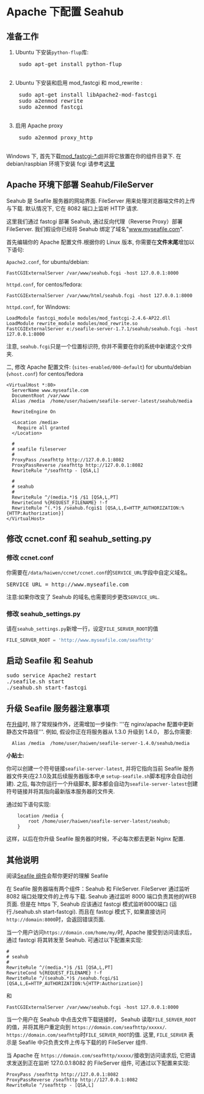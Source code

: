 # Apache 下配置 Seahub

## 准备工作

1. Ubuntu 下安装<code>python-flup</code>库:

    <pre>
    sudo apt-get install python-flup
    </pre>

2. Ubuntu 下安装和启用 mod_fastcgi 和 mod_rewrite :

    <pre>
    sudo apt-get install libApache2-mod-fastcgi
    sudo a2enmod rewrite
    sudo a2enmod fastcgi
    </pre>

3. 启用 Apache proxy

    <pre>
    sudo a2enmod proxy_http
    </pre>

Windows 下, 首先下载[mod_fastcgi-*.dll](http://fastcgi.com/dist/)并将它放置在你的组件目录下.
在 debian/raspbian 环境下安装 fcgi 请参考[这里](http://raspberryserver.blogspot.co.at/2013/02/installing-lamp-with-fastcgi-php-fpm.html)

## Apache 环境下部署 Seahub/FileServer

Seahub 是 Seafile 服务器的网站界面. FileServer 用来处理浏览器端文件的上传与下载. 默认情况下, 它在 8082 端口上监听 HTTP 请求.

这里我们通过 fastcgi 部署 Seahub, 通过反向代理（Reverse Proxy）部署 FileServer. 我们假设你已经将 Seahub 绑定了域名"www.myseafile.com".

首先编辑你的 Apache 配置文件.根据你的 Linux 版本, 你需要在**文件末尾**增加以下语句:

`Apache2.conf`, for ubuntu/debian:
```
FastCGIExternalServer /var/www/seahub.fcgi -host 127.0.0.1:8000
```

`httpd.conf`, for centos/fedora:
```
FastCGIExternalServer /var/www/html/seahub.fcgi -host 127.0.0.1:8000
```

`httpd.conf`, for Windows:
```
LoadModule fastcgi_module modules/mod_fastcgi-2.4.6-AP22.dll
LoadModule rewrite_module modules/mod_rewrite.so
FastCGIExternalServer e:/seafile-server-1.7.1/seahub/seahub.fcgi -host 127.0.0.1:8000

```

注意, `seahub.fcgi`只是一个位置标识符, 你并不需要在你的系统中新建这个文件夹.

二, 修改 Apache 配置文件:
(`sites-enabled/000-default`) for ubuntu/debian
(`vhost.conf`) for centos/fedora

```
<VirtualHost *:80>
  ServerName www.myseafile.com
  DocumentRoot /var/www
  Alias /media  /home/user/haiwen/seafile-server-latest/seahub/media

  RewriteEngine On

  <Location /media>
    Require all granted
  </Location>

  #
  # seafile fileserver
  #
  ProxyPass /seafhttp http://127.0.0.1:8082
  ProxyPassReverse /seafhttp http://127.0.0.1:8082
  RewriteRule ^/seafhttp - [QSA,L]

  #
  # seahub
  #
  RewriteRule ^/(media.*)$ /$1 [QSA,L,PT]
  RewriteCond %{REQUEST_FILENAME} !-f
  RewriteRule ^(.*)$ /seahub.fcgi$1 [QSA,L,E=HTTP_AUTHORIZATION:%{HTTP:Authorization}]
</VirtualHost>
```


## 修改 ccnet.conf 和 seahub_setting.py

### 修改 ccnet.conf

你需要在<code>/data/haiwen/ccnet/ccnet.conf</code>的<code>SERVICE_URL</code>字段中自定义域名。

<pre>
SERVICE_URL = http://www.myseafile.com
</pre>

注意:如果你改变了 Seahub 的域名,也需要同步更改<code>SERVICE_URL</code>.

### 修改 seahub_settings.py

请在<code>seahub_settings.py</code>新增一行，设定`FILE_SERVER_ROOT`的值

```python
FILE_SERVER_ROOT = 'http://www.myseafile.com/seafhttp'
```

## 启动 Seafile 和 Seahub

<pre>
sudo service Apache2 restart
./seafile.sh start
./seahub.sh start-fastcgi
</pre>

## 升级 Seafile 服务器注意事项

在[升级](upgrade.md)时, 除了常规操作外，还需增加一步操作: '''在 nginx/apache 配置中更新静态文件路径'''. 例如, 假设你正在将服务器从 1.3.0 升级到 1.4.0， 那么你需要:

```
  Alias /media  /home/user/haiwen/seafile-server-1.4.0/seahub/media
```

**小贴士:**

你可以创建一个符号链接<code>seafile-server-latest</code>, 并将它指向当前 Seafile 服务器文件夹(在2.1.0及其后续服务器版本中,e <code>setup-seafile.sh</code>脚本程序会自动创建). 之后, 每次你运行一个升级脚本, 脚本都会自动为<code>seafile-server-latest</code>创建符号链接并将其指向最新版本服务器的文件夹.

通过如下语句实现:

```
    location /media {
        root /home/user/haiwen/seafile-server-latest/seahub;
    }
```
这样，以后在你升级 Seafile 服务器的时候，不必每次都去更新 Nginx 配置.


## 其他说明

阅读[Seafile 组件](../overview/components.md)会帮你更好的理解 Seafile

在 Seafile 服务器端有两个组件：Seahub 和 FileServer. FileServer 通过监听 8082 端口处理文件的上传与下载. Seahub 通过监听 8000 端口负责其他的WEB页面.
但是在 https 下, Seahub 应该通过 fastcgi 模式监听8000端口 (运行./seahub.sh start-fastcgi). 而且在 fastcgi 模式下, 如果直接访问`http://domain:8000`时，会返回错误页面.

当一个用户访问`https://domain.com/home/my/`时, Apache 接受到访问请求后，通过 fastcgi 将其转发至 Seahub. 可通过以下配置来实现:

    #
    # seahub
    #
    RewriteRule ^/(media.*)$ /$1 [QSA,L,PT]
    RewriteCond %{REQUEST_FILENAME} !-f
    RewriteRule ^/(seahub.*)$ /seahub.fcgi/$1 [QSA,L,E=HTTP_AUTHORIZATION:%{HTTP:Authorization}]

和

    FastCGIExternalServer /var/www/seahub.fcgi -host 127.0.0.1:8000


当一个用户在 Seahub 中点击文件下载链接时， Seahub
读取<code>FILE_SERVER_ROOT</code>的值，并将其用户重定向到
`https://domain.com/seafhttp/xxxxx/`.
`https://domain.com/seafhttp`时<code>FILE_SERVER_ROOT</code>的值. 这里, `FILE_SERVER` 表示是 Seafile 中只负责文件上传与下载的的 FileServer 组件.

当 Apache 在 `https://domain.com/seafhttp/xxxxx/`接收到访问请求后, 它把请求发送到正在监听 127.0.0.1:8082 的 FileServer 组件, 可通过以下配置来实现:

    ProxyPass /seafhttp http://127.0.0.1:8082
    ProxyPassReverse /seafhttp http://127.0.0.1:8082
    RewriteRule ^/seafhttp - [QSA,L]
